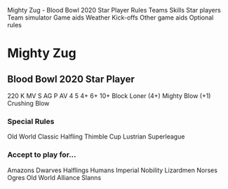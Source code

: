 ﻿
Mighty Zug - Blood Bowl 2020 Star Player
Rules
Teams
Skills
Star players
Team simulator
Game aids
Weather
Kick-offs
Other game aids
Optional rules
# Mighty Zug
## Blood Bowl 2020 Star Player
220 K
MV
S
AG
P
AV
4
5
4+
6+
10+
Block
Loner (4+)
Mighty Blow (+1)
Crushing Blow
### Special Rules
Old World Classic
Halfling Thimble Cup
Lustrian Superleague
### Accept to play for...
Amazons
Dwarves
Halflings
Humans
Imperial Nobility
Lizardmen
Norses
Ogres
Old World Alliance
Slanns
